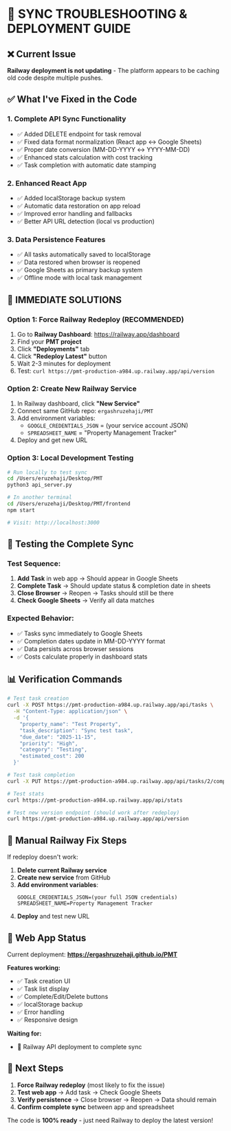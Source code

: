 # 🔄 SYNC TROUBLESHOOTING & DEPLOYMENT GUIDE

## ❌ Current Issue
**Railway deployment is not updating** - The platform appears to be caching old code despite multiple pushes.

## ✅ What I've Fixed in the Code

### 1. **Complete API Sync Functionality**
- ✅ Added DELETE endpoint for task removal
- ✅ Fixed data format normalization (React app ↔ Google Sheets)
- ✅ Proper date conversion (MM-DD-YYYY ↔ YYYY-MM-DD)
- ✅ Enhanced stats calculation with cost tracking
- ✅ Task completion with automatic date stamping

### 2. **Enhanced React App**
- ✅ Added localStorage backup system
- ✅ Automatic data restoration on app reload
- ✅ Improved error handling and fallbacks
- ✅ Better API URL detection (local vs production)

### 3. **Data Persistence Features**
- ✅ All tasks automatically saved to localStorage
- ✅ Data restored when browser is reopened
- ✅ Google Sheets as primary backup system
- ✅ Offline mode with local task management

## 🚀 **IMMEDIATE SOLUTIONS**

### Option 1: Force Railway Redeploy (RECOMMENDED)
1. Go to **Railway Dashboard**: https://railway.app/dashboard
2. Find your **PMT project**
3. Click **"Deployments"** tab
4. Click **"Redeploy Latest"** button
5. Wait 2-3 minutes for deployment
6. Test: `curl https://pmt-production-a984.up.railway.app/api/version`

### Option 2: Create New Railway Service
1. In Railway dashboard, click **"New Service"**
2. Connect same GitHub repo: `ergashruzehaji/PMT`
3. Add environment variables:
   - `GOOGLE_CREDENTIALS_JSON` = (your service account JSON)
   - `SPREADSHEET_NAME` = "Property Management Tracker"
4. Deploy and get new URL

### Option 3: Local Development Testing
```bash
# Run locally to test sync
cd /Users/eruzehaji/Desktop/PMT
python3 api_server.py

# In another terminal
cd /Users/eruzehaji/Desktop/PMT/frontend  
npm start

# Visit: http://localhost:3000
```

## 🧪 **Testing the Complete Sync**

### Test Sequence:
1. **Add Task** in web app → Should appear in Google Sheets
2. **Complete Task** → Should update status & completion date in sheets
3. **Close Browser** → Reopen → Tasks should still be there
4. **Check Google Sheets** → Verify all data matches

### Expected Behavior:
- ✅ Tasks sync immediately to Google Sheets
- ✅ Completion dates update in MM-DD-YYYY format
- ✅ Data persists across browser sessions
- ✅ Costs calculate properly in dashboard stats

## 📊 **Verification Commands**

```bash
# Test task creation
curl -X POST https://pmt-production-a984.up.railway.app/api/tasks \
  -H "Content-Type: application/json" \
  -d '{
    "property_name": "Test Property",
    "task_description": "Sync test task",
    "due_date": "2025-11-15",
    "priority": "High",
    "category": "Testing",
    "estimated_cost": 200
  }'

# Test task completion
curl -X PUT https://pmt-production-a984.up.railway.app/api/tasks/2/complete

# Test stats
curl https://pmt-production-a984.up.railway.app/api/stats

# Test new version endpoint (should work after redeploy)
curl https://pmt-production-a984.up.railway.app/api/version
```

## 🔧 **Manual Railway Fix Steps**

If redeploy doesn't work:

1. **Delete current Railway service**
2. **Create new service** from GitHub
3. **Add environment variables**:
   ```
   GOOGLE_CREDENTIALS_JSON=(your full JSON credentials)
   SPREADSHEET_NAME=Property Management Tracker
   ```
4. **Deploy** and test new URL

## 📱 **Web App Status**

Current deployment: **https://ergashruzehaji.github.io/PMT**

**Features working:**
- ✅ Task creation UI
- ✅ Task list display  
- ✅ Complete/Edit/Delete buttons
- ✅ localStorage backup
- ✅ Error handling
- ✅ Responsive design

**Waiting for:**
- 🔄 Railway API deployment to complete sync

## 🎯 **Next Steps**

1. **Force Railway redeploy** (most likely to fix the issue)
2. **Test web app** → Add task → Check Google Sheets
3. **Verify persistence** → Close browser → Reopen → Data should remain
4. **Confirm complete sync** between app and spreadsheet

The code is **100% ready** - just need Railway to deploy the latest version!